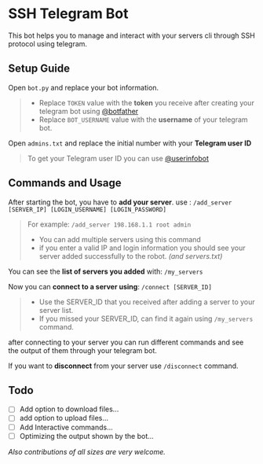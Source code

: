 # SSH Telegram Bot

This bot helps you to manage and interact with your servers cli through SSH protocol using telegram.


## Setup Guide
 Open `bot.py` and replace your bot information.
> - Replace  `TOKEN` value with the **token** you receive after creating your telegram bot using [@botfather](https://t.me/botfather)
> - Replace `BOT_USERNAME` value with the **username** of your telegram bot.
>
Open `admins.txt` and replace the initial number with your **Telegram user ID**
> To get your Telegram user ID you can use [@userinfobot](https://t.me/userinfobot)


## Commands and Usage
After starting the bot, you have to **add your server**. use :
`/add_server [SERVER_IP] [LOGIN_USERNAME] [LOGIN_PASSWORD]`
> For example:
> `/add_server 198.168.1.1 root admin`
> - You can add multiple servers using this command
> -  if you enter a valid IP and login information you should see your server added successfully to the robot. *(and servers.txt)*

You can see the **list of servers you added** with:
`/my_servers`

Now you can **connect to a server using**:
`/connect [SERVER_ID]`
> - Use the SERVER_ID that you received after adding a server to your server list.
> - If you missed your SERVER_ID, can find it again using `/my_servers` command.

after connecting to your server you can run different commands and see the output of them through your telegram bot.


If you want to **disconnect** from your server use `/disconnect` command.

## Todo
-  [ ] Add option to download files...
-  [ ] add option to upload files...
-  [ ] Add Interactive commands...
- [ ] Optimizing the output shown by the bot...

*Also contributions of all sizes are very welcome.*
